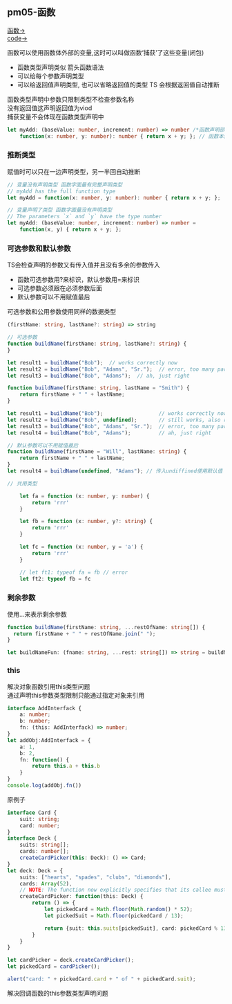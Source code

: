## pm05-函数
[函数->](https://www.tslang.cn/docs/handbook/functions.html)  
[code->](https://github.com/thetime50/ts-practice/tree/main/pm05-function/pm05-function.js)

函数可以使用函数体外部的变量,这时可以叫做函数‘捕获’了这些变量(闭包)

- 函数类型声明类似 箭头函数语法
- 可以给每个参数声明类型
- 可以给返回值声明类型, 也可以省略返回值的类型 TS 会根据返回值自动推断

函数类型声明中参数只限制类型不检查参数名称  
没有返回值这声明返回值为viod  
捕获变量不会体现在函数类型声明中

```ts
let myAdd: (baseValue: number, increment: number) => number /*函数声明部分*/ =
    function(x: number, y: number): number { return x + y; }; // 函数本体
```

### 推断类型

赋值时可以只在一边声明类型，另一半回自动推断
```ts
// 变量没有声明类型 函数字面量有完整声明类型
// myAdd has the full function type
let myAdd = function(x: number, y: number): number { return x + y; };

// 变量声明了类型 函数字面量没有声明类型
// The parameters `x` and `y` have the type number
let myAdd: (baseValue: number, increment: number) => number =
    function(x, y) { return x + y; };
```

### 可选参数和默认参数

TS会检查声明的参数又有传入值并且没有多余的参数传入

- 函数可选参数用?来标识，默认参数用=来标识  
- 可选参数必须跟在必须参数后面  
- 默认参数可以不用赋值最后

可选参数和公用参数使用同样的数据类型
```ts
(firstName: string, lastName?: string) => string
```

```ts
// 可选参数
function buildName(firstName: string, lastName?: string) {
}

let result1 = buildName("Bob");  // works correctly now
let result2 = buildName("Bob", "Adams", "Sr.");  // error, too many parameters
let result3 = buildName("Bob", "Adams");  // ah, just right

function buildName(firstName: string, lastName = "Smith") {
    return firstName + " " + lastName;
}

let result1 = buildName("Bob");                  // works correctly now, returns "Bob Smith"
let result2 = buildName("Bob", undefined);       // still works, also returns "Bob Smith"
let result3 = buildName("Bob", "Adams", "Sr.");  // error, too many parameters
let result4 = buildName("Bob", "Adams");         // ah, just right

// 默认参数可以不用赋值最后
function buildName(firstName = "Will", lastName: string) {
    return firstName + " " + lastName;
}
let result4 = buildName(undefined, "Adams"); // 传入undiffined使用默认值
```

```ts
// 共用类型

    let fa = function (x: number, y: number) {
        return 'rrr'
    }

    let fb = function (x: number, y?: string) {
        return 'rrr'
    }

    let fc = function (x: number, y = 'a') {
        return 'rrr'
    }

    // let ft1: typeof fa = fb // error
    let ft2: typeof fb = fc
```

### 剩余参数

使用...来表示剩余参数
```ts
function buildName(firstName: string, ...restOfName: string[]) {
  return firstName + " " + restOfName.join(" ");
}

let buildNameFun: (fname: string, ...rest: string[]) => string = buildName;
```

### this
解决对象函数引用this类型问题  
通过声明this参数类型限制只能通过指定对象来引用

```ts
interface AddInterfack {
    a: number;
    b: number;
    fn: (this: AddInterfack) => number;
}
let addObj:AddInterfack = {
    a: 1,
    b: 2,
    fn: function() {
        return this.a + this.b
    }
}
console.log(addObj.fn())
```

原例子
```ts
interface Card {
    suit: string;
    card: number;
}
interface Deck {
    suits: string[];
    cards: number[];
    createCardPicker(this: Deck): () => Card;
}
let deck: Deck = {
    suits: ["hearts", "spades", "clubs", "diamonds"],
    cards: Array(52),
    // NOTE: The function now explicitly specifies that its callee must be of type Deck
    createCardPicker: function(this: Deck) {
        return () => {
            let pickedCard = Math.floor(Math.random() * 52);
            let pickedSuit = Math.floor(pickedCard / 13);

            return {suit: this.suits[pickedSuit], card: pickedCard % 13};
        }
    }
}

let cardPicker = deck.createCardPicker();
let pickedCard = cardPicker();

alert("card: " + pickedCard.card + " of " + pickedCard.suit);
```


解决回调函数的this参数类型声明问题

